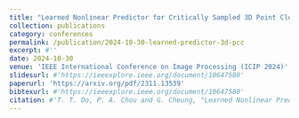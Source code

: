 ```yaml
---
title: "Learned Nonlinear Predictor for Critically Sampled 3D Point Cloud Attribute Compression"
collection: publications
category: conferences
permalink: /publication/2024-10-30-learned-predictor-3d-pcc
excerpt: #''
date: 2024-10-30
venue: 'IEEE International Conference on Image Processing (ICIP 2024)'
slidesurl: #'https://ieeexplore.ieee.org/document/10647580'
paperurl: 'https://arxiv.org/pdf/2311.13539'
bibtexurl: #'https://ieeexplore.ieee.org/document/10647580'
citation: #'T. T. Do, P. A. Chou and G. Cheung, "Learned Nonlinear Predictor for Critically Sampled 3D Point Cloud Attribute Compression," 2024 IEEE International Conference on Image Processing (ICIP), Abu Dhabi, United Arab Emirates, 2024, pp. 3299-3305, doi: 10.1109/ICIP51287.2024.10647580.'
---
```


